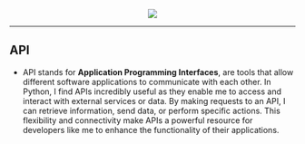 <p align="center">
<img src ="https://th.bing.com/th/id/OIP.ZDTuzmlbnx_oUYdjHQ662wAAAA?rs=1&pid=ImgDetMain">
</p>

---

<h2> API </h2>

- API stands for **Application Programming Interfaces**, are tools that allow different software applications to communicate with each other. In Python, I find APIs incredibly useful as they enable me to access and interact with external services or data. By making requests to an API, I can retrieve information, send data, or perform specific actions. This flexibility and connectivity make APIs a powerful resource for developers like me to enhance the functionality of their applications.
